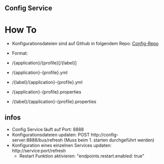## Config Service

# How To

- Konfigurationsdateien sind auf Github in folgendem Repo: [Config-Repo](https://github.com/T1m1/config-repo)
- Format:

- /{application}/{profile}[/{label}]
- /{application}-{profile}.yml
- /{label}/{application}-{profile}.yml
- /{application}-{profile}.properties
- /{label}/{application}-{profile}.properties

## infos

- Config Service läuft auf Port: 8888
- Konfigurationsdateien updaten: POST http://config-server:8888/bus/refresh (Muss beim 1. starten durchgeführt werden)
- Konfiguration eines einzelnen Services updaten: http://service:port/refresh
  - Restart Funktion aktivieren: "endpoints.restart.enabled: true"

  
